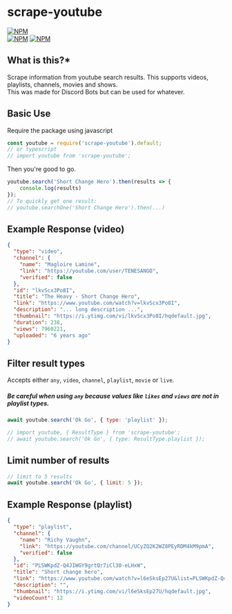 scrape-youtube
=============

[![NPM](https://nodei.co/npm/scrape-youtube.png?downloads=true)](https://www.npmjs.com/package/scrape-youtube)  
[![NPM](https://img.shields.io/npm/v/scrape-youtube)](https://www.npmjs.com/package/scrape-youtube) [![NPM](https://img.shields.io/librariesio/github/DrKain/scrape-youtube)](https://www.npmjs.com/package/scrape-youtube)  

  
 **What is this?***
------------------
Scrape information from youtube search results. This supports videos, playlists, channels, movies and shows.  
This was made for Discord Bots but can be used for whatever.  
  
Basic Use
---------------------

Require the package using javascript
```javascript
const youtube = require('scrape-youtube').default;
// or typescript
// import youtube from 'scrape-youtube';
```

Then you're good to go.  

```javascript
youtube.search('Short Change Hero').then(results => {
    console.log(results)
});
// To quickly get one result: 
// youtube.searchOne('Short Change Hero').then(...)
```

## Example Response (video)
```json
{
  "type": "video",
  "channel": {
    "name": "Magloire Lamine",
    "link": "https://youtube.com/user/TENESANGO",
    "verified": false
  },
  "id": "lkvScx3Po8I",
  "title": "The Heavy - Short Change Hero",
  "link": "https://www.youtube.com/watch?v=lkvScx3Po8I",
  "description": "... long description ...",     
  "thumbnail": "https://i.ytimg.com/vi/lkvScx3Po8I/hqdefault.jpg",
  "duration": 238,
  "views": 7960221,
  "uploaded": "6 years ago"
}
```  
  
## Filter result types
Accepts either `any`, `video`, `channel`, `playlist`, `movie` or `live`.

##### **Be careful when using `any` because values like `likes` and `views` are not in playlist types.**

```javascript
await youtube.search('Ok Go', { type: 'playlist' });

// import youtube, { ResultType } from 'scrape-youtube';
// await youtube.search('Ok Go', { type: ResultType.playlist });
```

## Limit number of results
```javascript
// limit to 5 results
await youtube.search('Ok Go', { limit: 5 });
```

## Example Response (playlist)  
```json
{
  "type": "playlist",
  "channel": {
    "name": "Richy Vaughn",
    "link": "https://youtube.com/channel/UCyZQ2K2WZ8PEyRDM4kM9pmA",
    "verified": false
  },
  "id": "PLSWKpdZ-Q4JIWGY9grtQr7iCl30-eLHxW",
  "title": "Short change hero",
  "link": "https://www.youtube.com/watch?v=l6eSksEp27U&list=PLSWKpdZ-Q4JIWGY9grtQr7iCl30-eLHxW",
  "description": "",
  "thumbnail": "https://i.ytimg.com/vi/l6eSksEp27U/hqdefault.jpg",
  "videoCount": 12
}
```